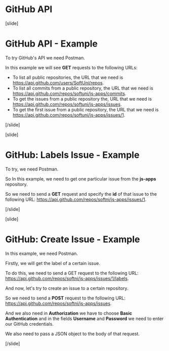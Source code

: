 # GitHub API

[slide]

# GitHub API - Example

To try GitHub's API we need Postman.

In this example we will see **GET** requests to the following URLs:

-  To list all public repositories, the URL that we need is https://api.github.com/users/SoftUni/repos.
-  To list all commits from a public repository, the URL that we need is https://api.github.com/repos/softuni/js-apps/commits.
-  To get the issues from a public repository the, URL that we need is https://api.github.com/repos/softuni/js-apps/issues.
-  To get the first issue from a public repository, the URL that we need is https://api.github.com/repos/softuni/js-apps/issues/1.

[/slide]

[slide]

# GitHub: Labels Issue - Example

To try, we need Postman.

So In this example, we need to get one particular issue from the **js-apps** repository.

So we need to send a **GET** request and specify the **id** of that issue to the following URL: https://api.github.com/repos/softni/js-apps/issues/1.

[/slide]

[slide]

# GitHub: Create Issue - Example

In this example, we need Postman.

Firstly, we will get the label of a certain issue.

To do this, we need to send a GET request to the following URL: https://api.github.com/repos/softni/js-apps/issues/1/labels.

And now, let's try to create an issue to a certain repository.

So we need to send a **POST** request to the following URL: https://api.github.com/repos/softni/js-apps/issues.

And we also need in **Authorization** we have to choose **Basic Authentication** and in the fields **Username** and **Password** we need to enter our GitHub credentials.

We also need to pass a JSON object to the body of that request.

[/slide]
